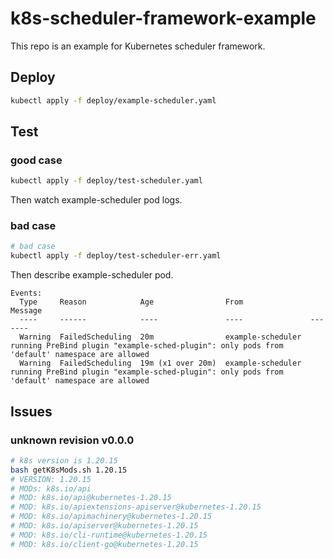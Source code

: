 # k8s-scheduler-framework-example

This repo is an example for Kubernetes scheduler framework.

## Deploy

```bash
kubectl apply -f deploy/example-scheduler.yaml
```

## Test

### good case

```bash
kubectl apply -f deploy/test-scheduler.yaml
```

Then watch example-scheduler pod logs.

### bad case


```bash
# bad case
kubectl apply -f deploy/test-scheduler-err.yaml
```

Then describe example-scheduler pod.

```log
Events:
  Type     Reason            Age                From               Message
  ----     ------            ----               ----               -------
  Warning  FailedScheduling  20m                example-scheduler  running PreBind plugin "example-sched-plugin": only pods from 'default' namespace are allowed
  Warning  FailedScheduling  19m (x1 over 20m)  example-scheduler  running PreBind plugin "example-sched-plugin": only pods from 'default' namespace are allowed

```

## Issues

### unknown revision v0.0.0

```bash
# k8s version is 1.20.15
bash getK8sMods.sh 1.20.15
# VERSION: 1.20.15
# MODs: k8s.io/api
# MOD: k8s.io/api@kubernetes-1.20.15
# MOD: k8s.io/apiextensions-apiserver@kubernetes-1.20.15
# MOD: k8s.io/apimachinery@kubernetes-1.20.15
# MOD: k8s.io/apiserver@kubernetes-1.20.15
# MOD: k8s.io/cli-runtime@kubernetes-1.20.15
# MOD: k8s.io/client-go@kubernetes-1.20.15
```